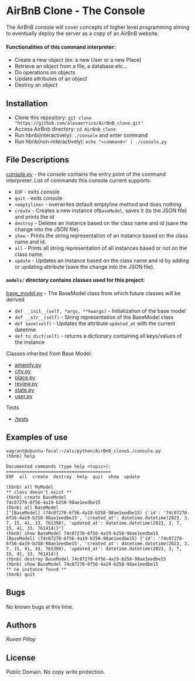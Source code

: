 # AirBnB Clone - The Console

The AirBnB console will cover concepts of higher level programming aiming to eventually deploy the server as a copy of an AirBnB website.

#### Functionalities of this command interpreter:
* Create a new object (ex: a new User or a new Place)
* Retrieve an object from a file, a database etc...
* Do operations on objects 
* Update attributes of an object
* Destroy an object

## Installation
* Clone this repository: `git clone "https://github.com/alexaorrico/AirBnB_clone.git"`
* Access AirBnb directory: `cd AirBnB_clone`
* Run hbnb(interactively): `./console` and enter command
* Run hbnb(non-interactively): `echo "<command>" | ./console.py`

## File Descriptions
[console.py](console.py) - the console contains the entry point of the command interpreter. 
List of commands this console current supports:
* `EOF` - exits console 
* `quit` - exits console
* `<emptyline>` - overwrites default emptyline method and does nothing
* `create` - Creates a new instance of`BaseModel`, saves it (to the JSON file) and prints the id
* `destroy` - Deletes an instance based on the class name and id (save the change into the JSON file). 
* `show` - Prints the string representation of an instance based on the class name and id.
* `all` - Prints all string representation of all instances based or not on the class name. 
* `update` - Updates an instance based on the class name and id by adding or updating attribute (save the change into the JSON file). 

#### `models/` directory contains classes used for this project:
[base_model.py](/models/base_model.py) - The BaseModel class from which future classes will be derived
* `def __init__(self, *args, **kwargs)` - Initialization of the base model
* `def __str__(self)` - String representation of the BaseModel class
* `def save(self)` - Updates the attribute `updated_at` with the current datetime
* `def to_dict(self)` - returns a dictionary containing all keys/values of the instance

Classes inherited from Base Model:
* [amenity.py](/models/amenity.py)
* [city.py](/models/city.py)
* [place.py](/models/place.py)
* [review.py](/models/review.py)
* [state.py](/models/state.py)
* [user.py](/models/user.py)

Tests
* [/tests](/tests)

## Examples of use
```
vagrant@ubuntu-focal:~/alx/python/AirBnB_clone$./console.py
(hbnb) help

Documented commands (type help <topic>):
========================================
EOF  all  create  destroy  help  quit  show  update

(hbnb) all MyModel
** class doesn't exist **
(hbnb) create BaseModel
74c07270-6f56-4a19-b258-98ae1eedbe15
(hbnb) all BaseModel
["[BaseModel] (74c07270-6f56-4a19-b258-98ae1eedbe15) {'id': '74c07270-6f56-4a19-b258-98ae1eedbe15', 'created_at': datetime.datetime(2023, 3, 7, 15, 41, 33, 761398), 'updated_at': datetime.datetime(2023, 3, 7, 15, 41, 33, 761414)}"]
(hbnb) show BaseModel 74c07270-6f56-4a19-b258-98ae1eedbe15
[BaseModel] (74c07270-6f56-4a19-b258-98ae1eedbe15) {'id': '74c07270-6f56-4a19-b258-98ae1eedbe15', 'created_at': datetime.datetime(2023, 3, 7, 15, 41, 33, 761398), 'updated_at': datetime.datetime(2023, 3, 7, 15, 41, 33, 761414)}
(hbnb) destroy BaseModel 74c07270-6f56-4a19-b258-98ae1eedbe15
(hbnb) show BaseModel 74c07270-6f56-4a19-b258-98ae1eedbe15
** no instance found **
(hbnb) quit
```

## Bugs
No known bugs at this time. 

## Authors
*Ruven Pillay*

## License
Public Domain. No copy write protection. 
